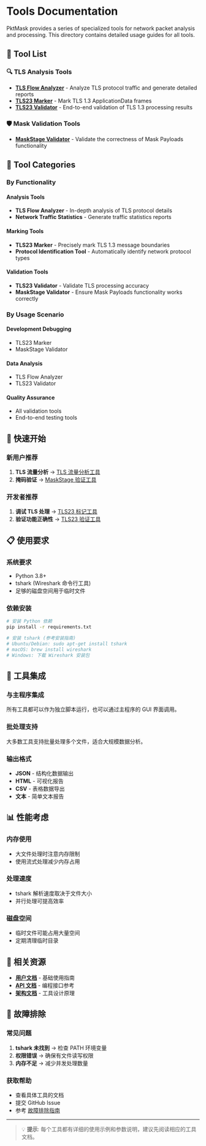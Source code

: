 # Tools Documentation

PktMask provides a series of specialized tools for network packet analysis and processing. This directory contains detailed usage guides for all tools.

## 🔧 Tool List

### 🔍 TLS Analysis Tools
- **[TLS Flow Analyzer](tls-flow-analyzer.md)** - Analyze TLS protocol traffic and generate detailed reports
- **[TLS23 Marker](tls23-marker.md)** - Mark TLS 1.3 ApplicationData frames
- **[TLS23 Validator](tls23-validator.md)** - End-to-end validation of TLS 1.3 processing results

### 🛡️ Mask Validation Tools
- **[MaskStage Validator](maskstage-validator.md)** - Validate the correctness of Mask Payloads functionality

## 🎯 Tool Categories

### By Functionality

#### Analysis Tools
- **TLS Flow Analyzer** - In-depth analysis of TLS protocol details
- **Network Traffic Statistics** - Generate traffic statistics reports

#### Marking Tools
- **TLS23 Marker** - Precisely mark TLS 1.3 message boundaries
- **Protocol Identification Tool** - Automatically identify network protocol types

#### Validation Tools
- **TLS23 Validator** - Validate TLS processing accuracy
- **MaskStage Validator** - Ensure Mask Payloads functionality works correctly

### By Usage Scenario

#### Development Debugging
- TLS23 Marker
- MaskStage Validator

#### Data Analysis
- TLS Flow Analyzer
- TLS23 Validator

#### Quality Assurance
- All validation tools
- End-to-end testing tools

## 🚀 快速开始

### 新用户推荐
1. **TLS 流量分析** → [TLS 流量分析工具](tls-flow-analyzer.md)
2. **掩码验证** → [MaskStage 验证工具](maskstage-validator.md)

### 开发者推荐
1. **调试 TLS 处理** → [TLS23 标记工具](tls23-marker.md)
2. **验证功能正确性** → [TLS23 验证工具](tls23-validator.md)

## 📋 使用要求

### 系统要求
- Python 3.8+
- tshark (Wireshark 命令行工具)
- 足够的磁盘空间用于临时文件

### 依赖安装
```bash
# 安装 Python 依赖
pip install -r requirements.txt

# 安装 tshark (参考安装指南)
# Ubuntu/Debian: sudo apt-get install tshark
# macOS: brew install wireshark
# Windows: 下载 Wireshark 安装包
```

## 🔗 工具集成

### 与主程序集成
所有工具都可以作为独立脚本运行，也可以通过主程序的 GUI 界面调用。

### 批处理支持
大多数工具支持批量处理多个文件，适合大规模数据分析。

### 输出格式
- **JSON** - 结构化数据输出
- **HTML** - 可视化报告
- **CSV** - 表格数据导出
- **文本** - 简单文本报告

## 📊 性能考虑

### 内存使用
- 大文件处理时注意内存限制
- 使用流式处理减少内存占用

### 处理速度
- tshark 解析速度取决于文件大小
- 并行处理可提高效率

### 磁盘空间
- 临时文件可能占用大量空间
- 定期清理临时目录

## 🔗 相关资源

- **[用户文档](../user/)** - 基础使用指南
- **[API 文档](../api/)** - 编程接口参考
- **[架构文档](../architecture/)** - 工具设计原理

## 📝 故障排除

### 常见问题
1. **tshark 未找到** → 检查 PATH 环境变量
2. **权限错误** → 确保有文件读写权限
3. **内存不足** → 减少并发处理数量

### 获取帮助
- 查看具体工具的文档
- 提交 GitHub Issue
- 参考 [故障排除指南](../user/troubleshooting.md)

---

> 💡 **提示**: 每个工具都有详细的使用示例和参数说明，建议先阅读相应的工具文档。
